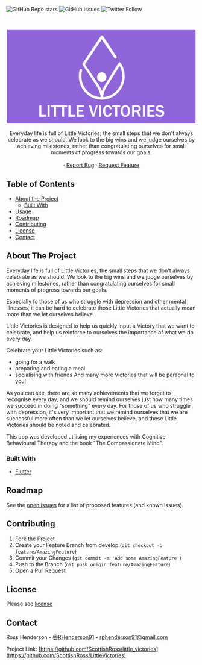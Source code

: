 
![GitHub Repo stars](https://img.shields.io/github/stars/ScottishRoss/little_victories?style=for-the-badge)
![GitHub issues](https://img.shields.io/github/issues-raw/scottishross/little_victories?style=for-the-badge)
![Twitter Follow](https://img.shields.io/twitter/follow/Rhenderson91?style=for-the-badge)

<!-- PROJECT LOGO -->
<br />
<p align="center">
  <a href="https://github.com/ScottishRoss/little_victories">
    <img src="https://github.com/ScottishRoss/LittleVictories/blob/Release/Images/LV%20Big.png?raw=true" alt="Logo" width="500" height="250">
  </a>

  <p align="center">
    Everyday life is full of Little Victories, the small steps that we don't always celebrate as we should. We look to the big wins and we judge ourselves by achieving milestones, rather than congratulating ourselves for small moments of progress towards our goals.
    <br />
    <br />
    ·
    <a href="https://github.com/scottishross/little_victories/issues">Report Bug</a>
    ·
    <a href="https://github.com/scottishross/little_victories/issues">Request Feature</a>
  </p>


<!-- TABLE OF CONTENTS -->
## Table of Contents

* [About the Project](#about-the-project)
  * [Built With](#built-with)
* [Usage](#usage)
* [Roadmap](#roadmap)
* [Contributing](#contributing)
* [License](#license)
* [Contact](#contact)

<!-- ABOUT THE PROJECT -->
## About The Project

Everyday life is full of Little Victories, the small steps that we don't always celebrate as we should. We look to the big wins and we judge ourselves by achieving milestones, rather than congratulating ourselves for small moments of progress towards our goals.

Especially fo those of us who struggle with depression and other mental illnesses, it can be hard to celebrate those Little Victories that actually mean more than we let ourselves believe.

Little Victories is designed to help us quickly input a Victory that we want to celebrate, and help us reinforce to ourselves the importance of what we do every day.

Celebrate your Little Victories such as:
- going for a walk
- preparing and eating a meal
- socialising with friends
And many more Victories that will be personal to you!

As you can see, there are so many achievements that we forget to recognise every day, and we should remind ourselves just how many times we succeed in doing "something" every day. For those of us who struggle with depression, it's very important that we remind ourselves that we are successful more often than we let ourselves believe, and these Little Victories should be noted and celebrated.

This app was developed utilising my experiences with Cognitive Behavioural Therapy and the book "The Compassionate Mind".


### Built With

* [Flutter](https://flutter.dev/)

<!-- ROADMAP -->
## Roadmap

See the [open issues](https://github.com/scottishross/little_victories/issues) for a list of proposed features (and known issues).

<!-- CONTRIBUTING -->
## Contributing

1. Fork the Project
2. Create your Feature Branch from develop (`git checkout -b feature/AmazingFeature`)
3. Commit your Changes (`git commit -m 'Add some AmazingFeature'`)
4. Push to the Branch (`git push origin feature/AmazingFeature`)
5. Open a Pull Request


<!-- LICENSE -->
## License

Please see [license](https://github.com/scottishross/little_victories/LICENCE)


<!-- CONTACT -->
## Contact

Ross Henderson - [@RHenderson91](https://twitter.com/RHenderson91) - rphenderson91@gmail.com

Project Link: [https://github.com/ScottishRoss/little_victories](https://github.com/ScottishRoss/LittleVictories)

 
